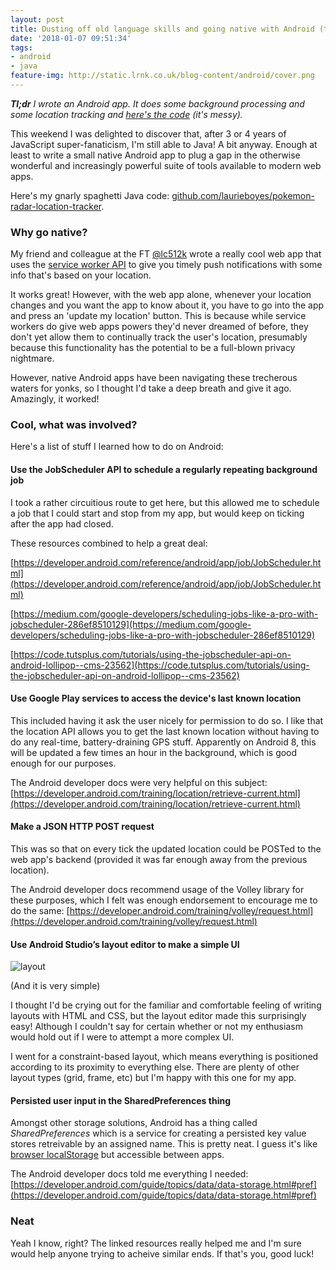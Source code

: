 ```yaml
---
layout: post
title: Dusting off old language skills and going native with Android (temporarily)
date: '2018-01-07 09:51:34'
tags:
- android
- java
feature-img: http://static.lrnk.co.uk/blog-content/android/cover.png
---
```


***Tl;dr*** *I wrote an Android app. It does some background processing and some location tracking and [here's the code](https://github.com/laurieboyes/pokemon-radar-location-tracker) (it's messy).*

This weekend I was delighted to discover that, after 3 or 4 years of JavaScript super-fanaticism, I'm still able to Java! A bit anyway. Enough at least to write a small native Android app to plug a gap in the otherwise wonderful and increasingly powerful suite of tools available to modern web apps.

Here's my gnarly spaghetti Java code: [github.com/laurieboyes/pokemon-radar-location-tracker](https://github.com/laurieboyes/pokemon-radar-location-tracker).

### Why go native?

My friend and colleague at the FT [@lc512k](https://twitter.com/lc512k) wrote a really cool web app that uses the [service worker API](https://developer.mozilla.org/en-US/docs/Web/API/Service_Worker_API) to give you timely push notifications with some info that's based on your location.

It works great! However, with the web app alone, whenever your location changes and you want the app to know about it, you have to go into the app and press an 'update my location' button. This is because while service workers do give web apps powers they'd never dreamed of before, they don't yet allow them to continually track the user's location, presumably because this functionality has the potential to be a full-blown privacy nightmare.

However, native Android apps have been navigating these trecherous waters for yonks, so I thought I'd take a deep breath and give it ago. Amazingly, it worked!

### Cool, what was involved?

Here's a list of stuff I learned how to do on Android:

#### Use the JobScheduler API to schedule a regularly repeating background job

I took a rather circuitious route to get here, but this allowed me to schedule a job that I could start and stop from my app, but would keep on ticking after the app had closed.

These resources combined to help a great deal:

[https://developer.android.com/reference/android/app/job/JobScheduler.html](https://developer.android.com/reference/android/app/job/JobScheduler.html)

[https://medium.com/google-developers/scheduling-jobs-like-a-pro-with-jobscheduler-286ef8510129](https://medium.com/google-developers/scheduling-jobs-like-a-pro-with-jobscheduler-286ef8510129)

[https://code.tutsplus.com/tutorials/using-the-jobscheduler-api-on-android-lollipop--cms-23562](https://code.tutsplus.com/tutorials/using-the-jobscheduler-api-on-android-lollipop--cms-23562)

#### Use Google Play services to access the device's last known location

This included having it ask the user nicely for permission to do so. I like that the location API allows you to get the last known location without having to do any real-time, battery-draining GPS stuff. Apparently on Android 8, this will be updated a few times an hour in the background, which is good enough for our purposes.

The Android developer docs were very helpful on this subject: [https://developer.android.com/training/location/retrieve-current.html](https://developer.android.com/training/location/retrieve-current.html)

#### Make a JSON HTTP POST request

This was so that on every tick the updated location could be POSTed to the web app's backend (provided it was far enough away from the previous location).

The Android developer docs recommend usage of the Volley library for these purposes, which I felt was enough endorsement to encourage me to do the same: [https://developer.android.com/training/volley/request.html](https://developer.android.com/training/volley/request.html)

#### Use Android Studio’s layout editor to make a simple UI

![layout](http://static.lrnk.co.uk/blog-content/android/layout.png?cachebust=1)

(And it is very simple)

I thought I'd be crying out for the familiar and comfortable feeling of writing layouts with HTML and CSS, but the layout editor made this surprisingly easy! Although I couldn't say for certain whether or not my enthusiasm would hold out if I were to attempt a more complex UI.

I went for a constraint-based layout, which means everything is positioned according to its proximity to everything else. There are plenty of other layout types (grid, frame, etc) but I'm happy with this one for my app.

#### Persisted user input in the SharedPreferences thing

Amongst other storage solutions, Android has a thing called _SharedPreferences_ which is a service for creating a persisted key value stores retreivable by an assigned name. This is pretty neat. I guess it's like [browser localStorage](https://developer.mozilla.org/en-US/docs/Web/API/Window/localStorage) but accessible between apps.

The Android developer docs told me everything I needed: [https://developer.android.com/guide/topics/data/data-storage.html#pref](https://developer.android.com/guide/topics/data/data-storage.html#pref)

### Neat

Yeah I know, right? The linked resources really helped me and I'm sure would help anyone trying to acheive similar ends. If that's you, good luck!
